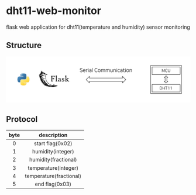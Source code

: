 # dht11-web-monitor
flask web application for dht11(temperature and humidity) sensor monitoring

## Structure

![structure](./images/structure.png)

## Protocol

| byte |        description      | 
|:----:|:-----------------------:|
|  0   | start flag(0x02)        |
|  1   | humidity(integer)       |
|  2   | humidity(fractional)    |
|  3   | temperature(integer)    |
|  4   | temperature(fractional) |
|  5   | end flag(0x03)          |